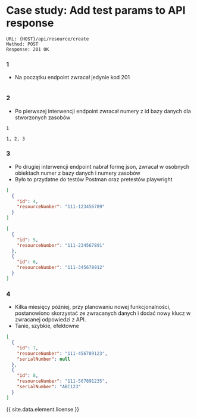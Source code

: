 # Case study: Add test params to API response

```text
URL: {HOST}/api/resource/create
Method: POST
Response: 201 OK
```

### 1

* Na początku endpoint zwracał jedynie kod 201

```text
```

### 2

* Po pierwszej interwencji endpoint zwracał numery z id bazy danych dla stworzonych zasobów

```text
1
```

```text
1, 2, 3
```

### 3

* Po drugiej interwencji endpoint nabrał formę json, zwracał w osobnych obiektach numer z bazy danych i numery zasobów
* Było to przydatne do testów Postman oraz pretestów playwright

```json
[
  {
    "id": 4, 
    "resourceNumber": "111-123456789"
  }
]
```

```json
[
  {
    "id": 5, 
    "resourceNumber": "111-234567891"
  },
  {
    "id": 6, 
    "resourceNumber": "111-345678912"
  }
]
```

### 4

* Kilka miesięcy później, przy planowaniu nowej funkcjonalności, postanowiono skorzystać ze zwracanych danych i dodać nowy klucz w zwracanej odpowiedzi z API.
* Tanie, szybkie, efektowne

```json
[
  {
    "id": 7, 
    "resourceNumber": "111-456789123",
    "serialNumber": null
  },
  {
    "id": 8, 
    "resourceNumber": "111-567891235",
    "serialNumber": "ABC123"
  }
]
```

{{ site.data.element.license }}